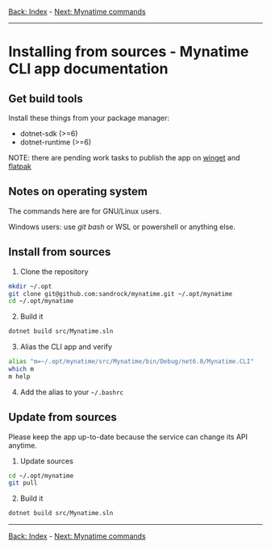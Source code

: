 
[Back: Index](AppCLI.0Index.en.md) - [Next: Mynatime commands](AppCLI.Commands-overview.en.md)

---

Installing from sources - Mynatime CLI app documentation
====================================

Get build tools
-----------------------------

Install these things from your package manager:

- dotnet-sdk (>=6)
- dotnet-runtime (>=6)

NOTE: there are pending work tasks to publish the app on [winget](https://github.com/sandrock/mynatime/issues/8) and [flatpak](https://github.com/sandrock/mynatime/issues/7)


Notes on operating system
-----------------------------

The commands here are for GNU/Linux users. 

Windows users: use *git bash* or WSL or powershell or anything else.



Install from sources
-----------------------------

1. Clone the repository  
```bash
mkdir ~/.opt
git clone git@github.com:sandrock/mynatime.git ~/.opt/mynatime
cd ~/.opt/mynatime
```
2. Build it
```bash
dotnet build src/Mynatime.sln
```
3. Alias the CLI app and verify
```bash
alias "m=~/.opt/mynatime/src/Mynatime/bin/Debug/net6.0/Mynatime.CLI"
which m
m help
```
4. Add the alias to your `~/.bashrc`


Update from sources
-----------------------------

Please keep the app up-to-date because the service can change its API anytime. 

1. Update sources
```bash
cd ~/.opt/mynatime
git pull
```
2. Build it
```bash
dotnet build src/Mynatime.sln
```

---

[Back: Index](AppCLI.0Index.en.md) - [Next: Mynatime commands](AppCLI.Commands-overview.en.md)

